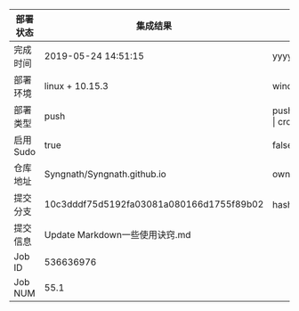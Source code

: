 部署状态 | 集成结果 | 参考值
---|---|---
完成时间 | 2019-05-24 14:51:15 | yyyy-mm-dd hh:mm:ss
部署环境 | linux + 10.15.3 | window \| linux + stable
部署类型 | push | push \| pull_request \| api \| cron
启用Sudo | true | false \| true
仓库地址 | Syngnath/Syngnath.github.io | owner_name/repo_name
提交分支 | 10c3dddf75d5192fa03081a080166d1755f89b02 | hash 16位
提交信息 | Update Markdown一些使用诀窍.md |
Job ID   | 536636976 |
Job NUM  | 55.1 |
